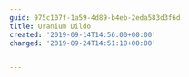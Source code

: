 ```yaml
---
guid: 975c107f-1a59-4d89-b4eb-2eda583d3f6d
title: Uranium Dildo
created: '2019-09-14T14:56:00+00:00'
changed: '2019-09-24T14:51:18+00:00'


---
```


